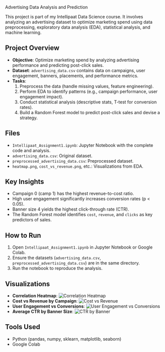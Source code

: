 Advertising Data Analysis and Prediction

This project is part of my Intellipaat Data Science course. It involves analyzing an advertising dataset to optimize marketing spend using data preprocessing, exploratory data analysis (EDA), statistical analysis, and machine learning.

## Project Overview
- **Objective**: Optimize marketing spend by analyzing advertising performance and predicting post-click sales.
- **Dataset**: `advertising_data.csv` contains data on campaigns, user engagement, banners, placements, and performance metrics.
- **Tasks**:
  1. Preprocess the data (handle missing values, feature engineering).
  2. Perform EDA to identify patterns (e.g., campaign performance, user engagement impact).
  3. Conduct statistical analysis (descriptive stats, T-test for conversion rates).
  4. Build a Random Forest model to predict post-click sales and devise a strategy.

## Files
- `Intellipaat_Assignment1.ipynb`: Jupyter Notebook with the complete code and analysis.
- `advertising_data.csv`: Original dataset.
- `preprocessed_advertising_data.csv`: Preprocessed dataset.
- `heatmap.png`, `cost_vs_revenue.png`, etc.: Visualizations from EDA.

## Key Insights
- Campaign 0 (camp 1) has the highest revenue-to-cost ratio.
- High user engagement significantly increases conversion rates (p < 0.05).
- Banner size 4 yields the highest click-through rate (CTR).
- The Random Forest model identifies `cost`, `revenue`, and `clicks` as key predictors of sales.

## How to Run
1. Open `Intellipaat_Assignment1.ipynb` in Jupyter Notebook or Google Colab.
2. Ensure the datasets (`advertising_data.csv`, `preprocessed_advertising_data.csv`) are in the same directory.
3. Run the notebook to reproduce the analysis.

## Visualizations
- **Correlation Heatmap**:
  ![Correlation Heatmap](heatmap.png)
- **Cost vs Revenue by Campaign**:
  ![Cost vs Revenue](cost_vs_revenue.png)
- **User Engagement vs Conversions**:
  ![User Engagement vs Conversions](user_engagement_conversions.png)
- **Average CTR by Banner Size**:
  ![CTR by Banner](ctr_by_banner.png)

## Tools Used
- Python (pandas, numpy, sklearn, matplotlib, seaborn)
- Google Colab
